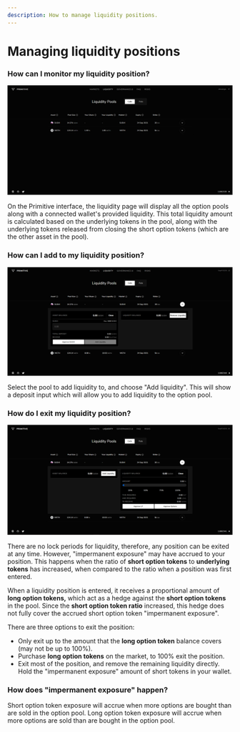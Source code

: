 ```yaml
---
description: How to manage liquidity positions.
---
```


# Managing liquidity positions

### How can I monitor my liquidity position?

![The Primitive liquidity interface.](../.gitbook/assets/primitive-liquidity%20%281%29.png)

On the Primitive interface, the liquidity page will display all the option pools along with a connected wallet's provided liquidity. This total liquidity amount is calculated based on the underlying tokens in the pool, along with the underlying tokens released from closing the short option tokens \(which are the other asset in the pool\).

### How can I add to my liquidity position?

![Adding liquidity to Primitive Option pools.](../.gitbook/assets/primitive-provide.png)

Select the pool to add liquidity to, and choose "Add liquidity". This will show a deposit input which will allow you to add liquidity to the option pool.

### How do I exit my liquidity position?

![Removing liquidity in Primitive Option pools.](../.gitbook/assets/primitive-remove%20%281%29.png)

There are no lock periods for liquidity, therefore, any position can be exited at any time. However, "impermanent exposure" may have accrued to your position. This happens when the ratio of **short option tokens** to **underlying tokens** has increased, when compared to the ratio when a position was first entered. 

When a liquidity position is entered, it receives a proportional amount of **long option tokens,** which act as a hedge against the **short option tokens** in the pool. Since the **short option token ratio** increased, this hedge does not fully cover the accrued short option token "impermanent exposure".

There are three options to exit the position:

* Only exit up to the amount that the **long option token** balance covers \(may not be up to 100%\).
* Purchase **long option tokens** on the market, to 100% exit the position.
* Exit most of the position, and remove the remaining liquidity directly. Hold the "impermanent exposure" amount of short tokens in your wallet.

### How does "impermanent exposure" happen?

Short option token exposure will accrue when more options are bought than are sold in the option pool. Long option token exposure will accrue when more options are sold than are bought in the option pool.

